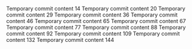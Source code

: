 Temporary commit content 14
Temporary commit content 20
Temporary commit content 29
Temporary commit content 36
Temporary commit content 46
Temporary commit content 65
Temporary commit content 67
Temporary commit content 77
Temporary commit content 88
Temporary commit content 92
Temporary commit content 109
Temporary commit content 132
Temporary commit content 144
